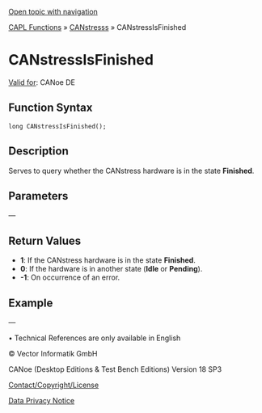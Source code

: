 [Open topic with navigation](../../../../../CANoeDEFamily.htm#Topics/CAPLFunctions/CANstress/Functions/CAPLfunctionCANstressIsFinished.md)

[CAPL Functions](../../CAPLfunctions.md) » [CANstresss](../CAPLfunctionsCANstressOverview.md) » CANstressIsFinished

# CANstressIsFinished

[Valid for](../../../Shared/FeatureAvailability.md):  CANoe DE

## Function Syntax

```
long CANstressIsFinished();
```

## Description

Serves to query whether the CANstress hardware is in the state **Finished**.

## Parameters

—

## Return Values

- **1**: If the CANstress hardware is in the state **Finished**.
- **0**: If the hardware is in another state (**Idle** or **Pending**).
- **-1**: On occurrence of an error.

## Example

—

•  Technical References are only available in English

© Vector Informatik GmbH

CANoe (Desktop Editions & Test Bench Editions) Version 18 SP3

[Contact/Copyright/License](../../../Shared/ContactCopyrightLicense.md)

[Data Privacy Notice](https://www.vector.com/int/en/company/get-info/privacy-policy/)